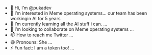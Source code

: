 - 👋 Hi, I’m @pukadev
- 👀 I’m interested in Meme operating systems... our team has been workingin AI for 5 years
- 🌱 I’m currently learning all the AI stuff i can. ...
- 💞️ I’m looking to collaborate on Meme operating systems ...
- 📫 How to reach me Twitter ...
- 😄 Pronouns: She ...
- ⚡ Fun fact: I am a token too! ...

<!---
pukadev/pukadev is a ✨ special ✨ repository because its `README.md` (this file) appears on your GitHub profile.
You can click the Preview link to take a look at your changes.
--->
